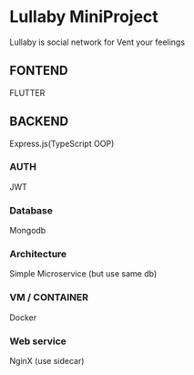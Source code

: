 # Lullaby MiniProject
Lullaby is social network for Vent your feelings

## FONTEND
FLUTTER
## BACKEND
Express.js(TypeScript OOP)
### AUTH
JWT
### Database
Mongodb
### Architecture 
Simple Microservice (but use same db)
### VM / CONTAINER
Docker
### Web service
NginX (use sidecar)

